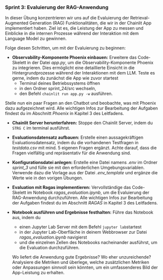 ### Sprint 3: Evaluierung der RAG-Anwendung
In dieser Übung konzentrieren wir uns auf die Evaluierung der Retrieval-Augmented Generation (RAG) Funktionalitäten, die wir in der Chainlit App implementiert haben. Ziel ist es, die Leistung der App zu messen und Einblicke in die internen Prozesse während der Interaktion mit dem Language Model zu gewinnen.

Folge diesen Schritten, um mit der Evaluierung zu beginnen:
- **Observability-Komponente Phoenix einbauen:** Erweitere das Code-Skelett in der Datei _app.py_, um die Observability-Komponente Phoenix zu integrieren. Dies ermöglicht eine detaillierte Einsicht in die Hintergrundprozesse während der Interaktionen mit dem LLM. Teste es gerne, indem du zunächst die App wie zuvor startest
  - Terminal deines Betriebssystems öffnen 
  - in den Ordner sprint_24/src wechseln,
  - den Befehl ```chainlit run app.py -w``` ausführen.

Stelle nun ein paar Fragen an den Chatbot und beobachte, was mit Phoenix dazu aufgezeichnet wird. Alle wichtigen Infos zur Bearbeitung der Aufgaben findest du im Abschnitt _Phoenix_ in Kapitel 3 des Leitfadens.
- **Chainlit Server herunterfahren:** Stoppe den Chainlit Server, indem du ``STRG C`` im terminal ausführst.
- **Evaluationsdatensatz aufbauen:** Erstelle einen aussagekräftigen Evaluationsdatensatz, indem du die vorhandenen Testfragen in _testdata.csv_ mit mind. 5 eigenen Fragen ergänzt. Achte darauf, dass die Fragen vielfältig und repräsentativ für die Anwendung sind.
- **Konfigurationsdatei anlegen:** Erstelle eine Datei namens _.env_ im Ordner _sprint_3_ und fülle sie mit den erforderlichen Umgebungsvariablen. Verwende dazu die Vorlage aus der Datei _.env_template_ und ergänze die Werte wie in den vorigen Übungen.
- **Evaluation mit Ragas implementieren:** Vervollständige das Code-Skelett im Notebook _ragas_evaluation.ipynb_, um die Evaluierung der RAG-Anwendung durchzuführen. Alle wichtigen Infos zur Bearbeitung der Aufgaben findest du im Abschnitt _RAGAS_ in Kapitel 3 des Leitfadens.
- **Notebook ausführen und Ergebnisse festhalten:** Führe das Notebook aus, indem du
  - einen Jupyter Lab Server mit dem Befehl ```jupyter lab```startest
  - in der Jupyter Lab-Oberfläche in deinem Webbrowser zur Datei _ragas_evaluation.ipynb_ navigierst
  - und die einzelnen Zellen des Notebooks nacheinander ausführst, um die Evaluation durchzuführen.
  
  Wo liefert die Anwendung gute Ergebnisse? Wo eher unzureichende? Analysiere die Metriken und überlege, welche zusätzlichen Metriken oder Anpassungen sinnvoll sein könnten, um ein umfassenderes Bild der App-Leistung zu erhalten.